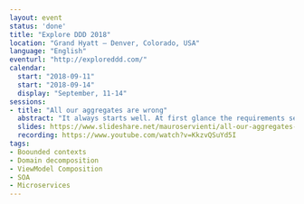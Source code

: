 ```yaml
---
layout: event
status: 'done'
title: "Explore DDD 2018"
location: "Grand Hyatt – Denver, Colorado, USA"
language: "English"
eventurl: "http://exploreddd.com/"
calendar:
  start: "2018-09-11"
  start: "2018-09-14"
  display: "September, 11-14"
sessions:
- title: "All our aggregates are wrong"
  abstract: "It always starts well. At first glance the requirements seem straightforward, and implementation proceeds without hiccups. Then the requirements start to get more complex, and you find yourself in a predicament, introducing technical shortcuts that smell for the sake of delivering the new feature on schedule. In this talk, we'll analyze what appears to be a straightforward e-commerce shopping cart. We'll then go ahead and add a few more use-cases that make it more complex and see how it can negatively impact the overall design. Finally, we'll focus our attention to the business needs of these requirements and see how it can shed light on the correct approach to designing the feature. Walk away with a new understanding on how to take requirements apart to build the right software."
  slides: https://www.slideshare.net/mauroservienti/all-our-aggregates-are-wrong-exploreddd-2018
  recording: https://www.youtube.com/watch?v=KkzvQSuYd5I
tags:
- Boounded contexts
- Domain decomposition
- ViewModel Composition
- SOA
- Microservices
---
```

